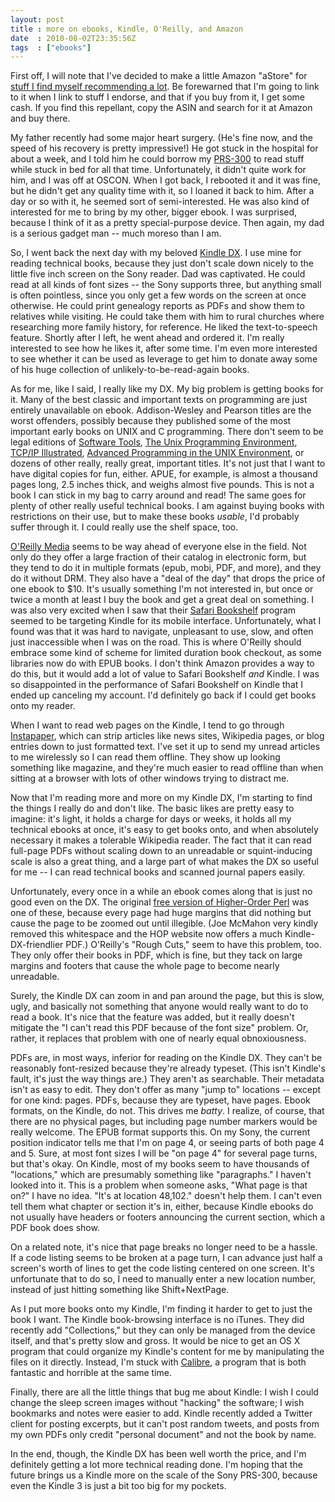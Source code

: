 ```yaml
---
layout: post
title : more on ebooks, Kindle, O'Reilly, and Amazon
date  : 2010-08-02T23:35:56Z
tags  : ["ebooks"]
---
```

First off, I will note that I've decided to make a little Amazon "aStore" for
[stuff I find myself recommending a lot](http://astore.amazon.com/rjbs-20).  Be
forewarned that I'm going to link to it when I link to stuff I endorse, and
that if you buy from it, I get some cash.  If you find this repellant, copy the
ASIN and search for it at Amazon and buy there.

My father recently had some major heart surgery.  (He's fine now, and the speed
of his recovery is pretty impressive!)  He got stuck in the hospital for about
a week, and I told him he could borrow my
[PRS-300](http://astore.amazon.com/rjbs-20/detail/B002MSNS4S) to read stuff
while stuck in bed for all that time.  Unfortunately, it didn't quite work for
him, and I was off at OSCON.  When I got back, I rebooted it and it was fine,
but he didn't get any quality time with it, so I loaned it back to him.  After
a day or so with it, he seemed sort of semi-interested.  He was also kind of
interested for me to bring by my other, bigger ebook.  I was surprised, because
I think of it as a pretty special-purpose device.  Then again, my dad is a
serious gadget man -- much moreso than I am.

So, I went back the next day with my beloved [Kindle
DX](http://astore.amazon.com/rjbs-20/detail/B002GYWHSQ).  I use mine for
reading technical books, because they just don't scale down nicely to the
little five inch screen on the Sony reader.  Dad was captivated.  He could read
at all kinds of font sizes -- the Sony supports three, but anything small is
often pointless, since you only get a few words on the screen at once
otherwise.  He could print genealogy reports as PDFs and show them to relatives
while visiting.  He could take them with him to rural churches where
researching more family history, for reference.  He liked the text-to-speech
feature.  Shortly after I left, he went ahead and ordered it.  I'm really
interested to see how he likes it, after some time.  I'm even more interested
to see whether it can be used as leverage to get him to donate away some of his
huge collection of unlikely-to-be-read-again books.

As for me, like I said, I really like my DX.  My big problem is getting books
for it.  Many of the best classic and important texts on programming are just
entirely unavailable on ebook.  Addison-Wesley and Pearson titles are the worst
offenders, possibly because they published some of the most important early
books on UNIX and C programming.  There don't seem to be legal editions of
[Software Tools](http://astore.amazon.com/rjbs-20/detail/020103669X), [The
Unix Programming
Environment](http://astore.amazon.com/rjbs-20/detail/013937681X), [TCP/IP
Illustrated](http://astore.amazon.com/rjbs-20/detail/0201633469), [Advanced
Programming in the UNIX
Environment](http://astore.amazon.com/rjbs-20/detail/0201433079), or dozens of
other really, really great, important titles.  It's not just that I want to
have digital copies for fun, either.  APUE, for example, is almost a thousand
pages long, 2.5 inches thick, and weighs almost five pounds.  This is not a
book I can stick in my bag to carry around and read!  The same goes for plenty
of other really useful technical books.  I am against buying books with
restrictions on their use, but to make these books *usable*, I'd probably
suffer through it.  I could really use the shelf space, too.

[O'Reilly Media](http://oreilly.com/ebooks) seems to be way ahead of everyone
else in the field.  Not only do they offer a large fraction of their catalog in
electronic form, but they tend to do it in multiple formats (epub, mobi, PDF,
and more), and they do it without DRM.  They also have a "deal of the day" that
drops the price of one ebook to $10.  It's usually something I'm not interested
in, but once or twice a month at least I buy the book and get a great deal on
something.  I was also very excited when I saw that their [Safari
Bookshelf](http://my.safaribooksonline.com/) program seemed to be targeting
Kindle for its mobile interface.  Unfortunately, what I found was that it was
hard to navigate, unpleasant to use, slow, and often just inaccessible when I
was on the road.  This is where O'Reilly should embrace some kind of scheme for
limited duration book checkout, as some libraries now do with EPUB books.  I
don't think Amazon provides a way to do this, but it would add a lot of value
to Safari Bookshelf *and* Kindle.  I was so disappointed in the performance of
Safari Bookshelf on Kindle that I ended up canceling my account.  I'd
definitely go back if I could get books onto my reader.

When I want to read web pages on the Kindle, I tend to go through
[Instapaper](http://www.instapaper.com/), which can strip articles like news
sites, Wikipedia pages, or blog entries down to just formatted text.  I've set
it up to send my unread articles to me wirelessly so I can read them offline.
They show up looking something like magazine, and they're much easier to read
offline than when sitting at a browser with lots of other windows trying to
distract me.

Now that I'm reading more and more on my Kindle DX, I'm starting to find the
things I really do and don't like.  The basic likes are pretty easy to imagine:
it's light, it holds a charge for days or weeks, it holds all my technical
ebooks at once, it's easy to get books onto, and when absolutely necessary it
makes a tolerable Wikipedia reader.  The fact that it can read full-page PDFs
without scaling down to an unreadable or squint-inducing scale is also a great
thing, and a large part of what makes the DX so useful for me -- I can read
technical books and scanned journal papers easily.

Unfortunately, every once in a while an ebook comes along that is just no good
even on the DX.  The original [free version of Higher-Order
Perl](http://hop.perl.plover.com/book/) was one of these, because every page
had huge margins that did nothing but cause the page to be zoomed out until
illegible.  (Joe McMahon very kindly removed this whitespace and the HOP
website now offers a much Kindle-DX-friendlier PDF.)  O'Reilly's "Rough Cuts,"
seem to have this problem, too.  They only offer their books in PDF, which is
fine, but they tack on large margins and footers that cause the whole page to
become nearly unreadable.

Surely, the Kindle DX can zoom in and pan around the page, but this is slow,
ugly, and basically not something that anyone would really want to do to read a
book.  It's nice that the feature was added, but it really doesn't mitigate the
"I can't read this PDF because of the font size" problem.  Or, rather, it
replaces that problem with one of nearly equal obnoxiousness.

PDFs are, in most ways, inferior for reading on the Kindle DX.  They can't be
reasonably font-resized because they're already typeset.  (This isn't Kindle's
fault, it's just the way things are.)  They aren't as searchable.  Their
metadata isn't as easy to edit.  They don't offer as many "jump to" locations
-- except for one kind: pages.  PDFs, because they are typeset, have pages.
Ebook formats, on the Kindle, do not.  This drives me *batty*.  I realize, of
course, that there are no physical pages, but including page number markers
would be really welcome.  The EPUB format supports this.  On my Sony, the
current position indicator tells me that I'm on page 4, or seeing parts of both
page 4 and 5.  Sure, at most font sizes I will be "on page 4" for several page
turns, but that's okay.  On Kindle, most of my books seem to have thousands of
"locations," which are presumably something like "paragraphs."  I haven't
looked into it.  This is a problem when someone asks, "What page is that on?"
I have no idea.  "It's at location 48,102." doesn't help them.  I can't even
tell them what chapter or section it's in, either, because Kindle ebooks do not
usually have headers or footers announcing the current section, which a PDF
book does show.

On a related note, it's nice that page breaks no longer need to be a hassle.
If a code listing seems to be broken at a page turn, I can advance just half a
screen's worth of lines to get the code listing centered on one screen.  It's
unfortunate that to do so, I need to manually enter a new location number,
instead of just hitting something like Shift+NextPage.

As I put more books onto my Kindle, I'm finding it harder to get to just the
book I want.  The Kindle book-browsing interface is no iTunes.  They did
recently add "Collections," but they can only be managed from the device
itself, and that's pretty slow and gross.  It would be nice to get an OS X
program that could organize my Kindle's content for me by manipulating the
files on it directly.  Instead, I'm stuck with
[Calibre](http://calibre-ebook.com/), a program that is both fantastic and
horrible at the same time.

Finally, there are all the little things that bug me about Kindle: I wish I
could change the sleep screen images without "hacking" the software;  I wish
bookmarks and notes were easier to add.  Kindle recently added a Twitter
client for posting excerpts, but it can't post random tweets, and posts from my
own PDFs only credit "personal document" and not the book by name.

In the end, though, the Kindle DX has been well worth the price, and I'm
definitely getting a lot more technical reading done.  I'm hoping that the
future brings us a Kindle more on the scale of the Sony PRS-300, because even
the Kindle 3 is just a bit too big for my pockets.

